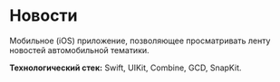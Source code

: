 # Новости

Мобильное (iOS) приложение, позволяющее просматривать ленту новостей автомобильной тематики.

**Технологический стек:** Swift, UIKit, Combine, GCD, SnapKit.
